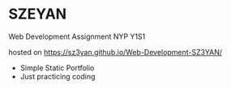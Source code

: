 # SZEYAN
Web Development Assignment NYP Y1S1

hosted on https://sz3yan.github.io/Web-Development-SZ3YAN/

- Simple Static Portfolio
- Just practicing coding 
